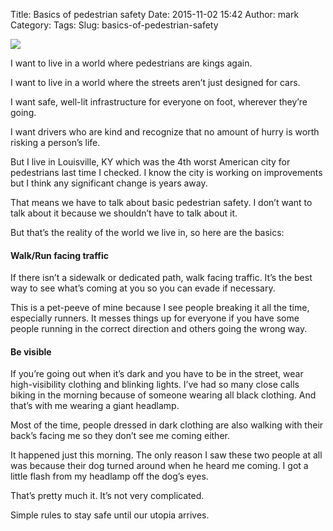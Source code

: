 Title: Basics of pedestrian safety
Date: 2015-11-02 15:42
Author: mark
Category: 
Tags: 
Slug: basics-of-pedestrian-safety

<img src="https://cdn-images-1.medium.com/max/2000/1*NkQ1uXfEKNXlUNDMDyyGFA.jpeg"  />

I want to live in a world where pedestrians are kings again.

I want to live in a world where the streets aren’t just designed for cars.

I want safe, well-lit infrastructure for everyone on foot, wherever they’re going.

I want drivers who are kind and recognize that no amount of hurry is worth risking a person’s life.

But I live in Louisville, KY which was the 4th worst American city for pedestrians last time I checked. I know the city is working on improvements but I think any significant change is years away.

That means we have to talk about basic pedestrian safety. I don’t want to talk about it because we shouldn’t have to talk about it.

But that’s the reality of the world we live in, so here are the basics:

#### Walk/Run facing traffic

If there isn’t a sidewalk or dedicated path, walk facing traffic. It’s the best way to see what’s coming at you so you can evade if necessary.

This is a pet-peeve of mine because I see people breaking it all the time, especially runners. It messes things up for everyone if you have some people running in the correct direction and others going the wrong way.

#### Be visible

If you’re going out when it’s dark and you have to be in the street, wear high-visibility clothing and blinking lights. I’ve had so many close calls biking in the morning because of someone wearing all black clothing. And that’s with me wearing a giant headlamp.

Most of the time, people dressed in dark clothing are also walking with their back’s facing me so they don’t see me coming either.

It happened just this morning. The only reason I saw these two people at all was because their dog turned around when he heard me coming. I got a little flash from my headlamp off the dog’s eyes.

That’s pretty much it. It’s not very complicated.

Simple rules to stay safe until our utopia arrives.

